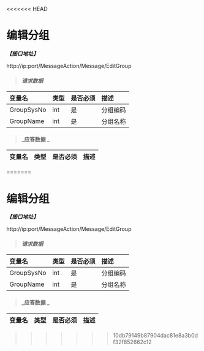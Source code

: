 <<<<<<< HEAD
# 编辑分组 

_**【接口地址】**_

http://ip:port/MessageAction/Message/EditGroup

> #### _请求数据_

| 变量名 | 类型 | 是否必须 | 描述 |
| :--- | :--- | :--- | :--- |
| GroupSysNo | int | 是 | 分组编码 |
| GroupName | int | 是 | 分组名称 |

> #### _应答数据 _ 

| 变量名 | 类型 | 是否必须 | 描述 |
| :--- | :--- | :--- | :--- |




=======
# 编辑分组 

_**【接口地址】**_

http://ip:port/MessageAction/Message/EditGroup

> #### _请求数据_

| 变量名 | 类型 | 是否必须 | 描述 |
| :--- | :--- | :--- | :--- |
| GroupSysNo | int | 是 | 分组编码 |
| GroupName | int | 是 | 分组名称 |

> #### _应答数据 _ 

| 变量名 | 类型 | 是否必须 | 描述 |
| :--- | :--- | :--- | :--- |




>>>>>>> 10db79149b87904dac81e8a3b0df32f852662c12
